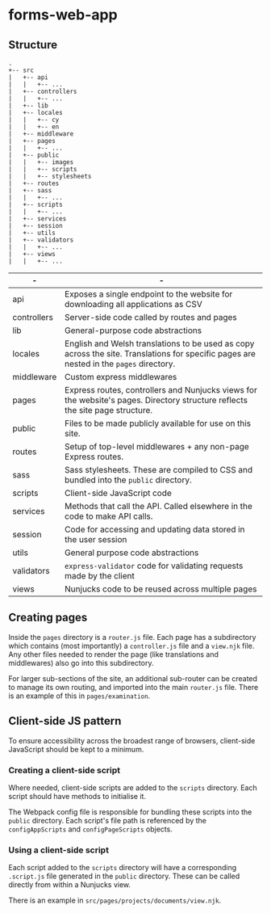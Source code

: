 # forms-web-app

## Structure

```
.
+-- src
|   +-- api
|   |   +-- ...
|   +-- controllers
|   |   +-- ...
|   +-- lib
|   +-- locales
|   |   +-- cy
|   |   +-- en
|   +-- middleware
|   +-- pages
|   |   +-- ...
|   +-- public
|   |   +-- images
|   |   +-- scripts
|   |   +-- stylesheets
|   +-- routes
|   +-- sass
|   |   +-- ...
|   +-- scripts
|   |   +-- ...
|   +-- services
|   +-- session
|   +-- utils
|   +-- validators
|   |   +-- ...
|   +-- views
|   |   +-- ...
```

|-|-|
|-------------|-----------------------------------------------------------------------------------------------------------------------------------------|
| api         | Exposes a single endpoint to the website for downloading all applications as CSV                                                        |
| controllers | Server-side code called by routes and pages                                                                                             |
| lib         | General-purpose code abstractions                                                                                                       |
| locales     | English and Welsh translations to be used as copy across the site. Translations for specific pages are nested in the `pages` directory. |
| middleware  | Custom express middlewares                                                                                                              |
| pages       | Express routes, controllers and Nunjucks views for the website's pages. Directory structure reflects the site page structure.           |
| public      | Files to be made publicly available for use on this site.                                                                               |
| routes      | Setup of top-level middlewares + any non-page Express routes.                                                                           |
| sass        | Sass stylesheets. These are compiled to CSS and bundled into the `public` directory.                                                    |
| scripts     | Client-side JavaScript code                                                                                                             |
| services    | Methods that call the API. Called elsewhere in the code to make API calls.                                                              |
| session     | Code for accessing and updating data stored in the user session                                                                         |
| utils       | General purpose code abstractions                                                                                                       |
| validators  | `express-validator` code for validating requests made by the client                                                                     |
| views       | Nunjucks code to be reused across multiple pages                                                                                        |


## Creating pages

Inside the `pages` directory is a `router.js` file. Each page has a subdirectory which contains (most importantly) a `controller.js` file and a `view.njk` file. Any other files needed to render the page (like translations and middlewares) also go into this subdirectory.

For larger sub-sections of the site, an additional sub-router can be created to manage its own routing, and imported into the main `router.js` file. There is an example of this in `pages/examination`.


## Client-side JS pattern

To ensure accessibility across the broadest range of browsers, client-side JavaScript should be kept to a minimum.

### Creating a client-side script

Where needed, client-side scripts are added to the `scripts` directory. Each script should have methods to initialise it.

The Webpack config file is responsible for bundling these scripts into the `public` directory. Each script's file path is referenced by the `configAppScripts` and `configPageScripts` objects.

### Using a client-side script

Each script added to the `scripts` directory will have a corresponding `.script.js` file generated in the `public` directory. These can be called directly from within a Nunjucks view.

There is an example in `src/pages/projects/documents/view.njk`.
